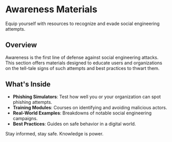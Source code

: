 # Awareness Materials

Equip yourself with resources to recognize and evade social engineering attempts.

## Overview

Awareness is the first line of defense against social engineering attacks. This section offers materials designed to educate users and organizations on the tell-tale signs of such attempts and best practices to thwart them.

## What's Inside

- **Phishing Simulators**: Test how well you or your organization can spot phishing attempts.
- **Training Modules**: Courses on identifying and avoiding malicious actors.
- **Real-World Examples**: Breakdowns of notable social engineering campaigns.
- **Best Practices**: Guides on safe behavior in a digital world.

Stay informed, stay safe. Knowledge is power.
